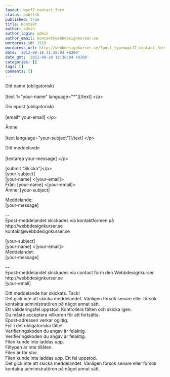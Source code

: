```yaml
---
layout: wpcf7_contact_form
status: publish
published: true
title: Kontakt
author: admin
author_login: admin
author_email: kontakt@webbdesignkurser.se
wordpress_id: 1519
wordpress_url: http://webbdesignkurser.se/?post_type=wpcf7_contact_form&#038;p=1519
date: '2012-08-18 21:38:04 +0200'
date_gmt: '2012-08-18 19:38:04 +0200'
categories: []
tags: []
comments: []
---
```

<p>Ditt namn (obligatorisk)<br &#47;><br />
    [text 1="your-name" language="*"][&#47;text] <&#47;p></p>
<p>Din epost (obligatorisk)<br &#47;><br />
    [email* your-email] <&#47;p></p>
<p>&Auml;mne<br &#47;><br />
    [text language="your-subject"][&#47;text] <&#47;p></p>
<p>Ditt meddelande<br &#47;><br />
    [textarea your-message] <&#47;p></p>
<p>[submit "Skicka"]<&#47;p><br />
[your-subject]<br />
[your-name] <[your-email]><br />
Fr&aring;n: [your-name] <[your-email]><br />
&Auml;mne: [your-subject]</p>
<p>Meddelande:<br />
[your-message]</p>
<p>--<br />
Epost-meddelandet skickades via kontaktformen p&aring; http:&#47;&#47;webbdesignkurser.se<br />
kontakt@webbdesignkurser.se</p>
<p>[your-subject]<br />
[your-name] <[your-email]><br />
Meddelandet:<br />
[your-message]</p>
<p>--<br />
Epost-meddelandet skickades via contact form den  Webbdesignkurser http:&#47;&#47;webbdesignkurser.se<br />
[your-email]</p>
<p>Ditt meddelande har skickats. Tack!<br />
Det gick inte att skicka meddelandet. V&auml;nligen f&ouml;rs&ouml;k senare eller f&ouml;rs&ouml;k kontakta administrat&ouml;ren p&aring; n&aring;got annat s&auml;tt.<br />
Ett valideringsfel uppstod. Kontrollera f&auml;lten och skicka igen.<br />
Du m&aring;ste acceptera villkoren f&ouml;r att forts&auml;tta.<br />
Epost-adressen verkar ogiltig.<br />
Fyll i det obligatoriska f&auml;ltet.<br />
Verifieringskoden du angav &auml;r felaktig.<br />
Verifieringskoden du angav &auml;r felaktig.<br />
Filen kunde inte laddas upp.<br />
Filtypen &auml;r inte till&aring;ten.<br />
Filen &auml;r f&ouml;r stor.<br />
Filen kunde inte laddas upp. Ett fel uppstod.<br />
Det gick inte att skicka meddelandet. V&auml;nligen f&ouml;rs&ouml;k senare eller f&ouml;rs&ouml;k kontakta administrat&ouml;ren p&aring; n&aring;got annat s&auml;tt.</p>
